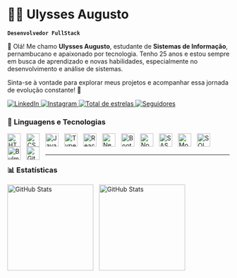 # 👨‍💻 Ulysses Augusto

**`Desenvolvedor FullStack`**

👋 Olá! Me chamo **Ulysses Augusto**, estudante de **Sistemas de Informação**, pernambucano e apaixonado por tecnologia. Tenho 25 anos e estou sempre em busca de aprendizado e novas habilidades, especialmente no desenvolvimento e análise de sistemas. 

Sinta-se à vontade para explorar meus projetos e acompanhar essa jornada de evolução constante! 🚀

<p align="left">
    </a>
        <a href="#">
        <img 
            alt="LinkedIn" 
            title="Perfil do LinkedIn" 
            src="https://custom-icon-badges.demolab.com/badge/-LinkedIn-teal?style=for-the-badge&logo=LinkedIn&logoColor=white"
        />
    </a>
    <a href="#">
        <img 
            alt="Instagram" 
            title="Me Siga no Instagram" 
            src="https://custom-icon-badges.demolab.com/badge/-Instagram-F25278?style=for-the-badge&logo=instagram&logoColor=white"
        />
    <a href="https://github.com/UlyssesAugusto?tab=repositories&sort=stargazers">
        <img 
            alt="Total de estrelas" 
            title="Total de estrelas GitHub" 
            src="https://custom-icon-badges.demolab.com/github/stars/UlyssesAugusto?color=55960c&style=for-the-badge&labelColor=488207&logo=star&label=estrelas"
        />
    </a>
    <a href="https://github.com/UlyssesAugusto?tab=followers">
        <img 
            alt="Seguidores" 
            title="Me siga no GitHub" 
            src="https://custom-icon-badges.demolab.com/github/followers/UlyssesAugusto?color=236ad3&labelColor=1155ba&style=for-the-badge&logo=github&label=Seguidores&logoColor=white"
        />
    </a>
</p>


### 🤖 Linguagens e Tecnologias

<img 
    align="left" 
    alt="HTML"
    title="HTML" 
    width="30px" 
    style="padding-right: 10px;" 
    src="https://cdn.jsdelivr.net/gh/devicons/devicon@latest/icons/html5/html5-original.svg" 
/>
<img 
    align="left" 
    alt="CSS" 
    title="CSS"
    width="30px" 
    style="padding-right: 10px;" 
    src="https://cdn.jsdelivr.net/gh/devicons/devicon@latest/icons/css3/css3-original.svg" 
/>
<img 
    align="left" 
    alt="JavaScript" 
    title="JavaScript"
    width="30px" 
    style="padding-right: 10px;" 
    src="https://cdn.jsdelivr.net/gh/devicons/devicon@latest/icons/javascript/javascript-original.svg" 
/>
<img 
    align="left" 
    alt="TypeScript"
    title="TypeScript" 
    width="30px" 
    style="padding-right: 10px;" 
    src="https://cdn.jsdelivr.net/gh/devicons/devicon@latest/icons/typescript/typescript-original.svg" 
/>
<img 
    align="left" 
    alt="React"
    title="React" 
    width="30px" 
    style="padding-right: 10px;" 
    src="https://cdn.jsdelivr.net/gh/devicons/devicon@latest/icons/react/react-original.svg" 
/>
<img 
    align="left" 
    alt="Next.js" 
    title="Next.js"
    width="30px" 
    style="padding-right: 10px;" 
    src="https://cdn.jsdelivr.net/gh/devicons/devicon@latest/icons/nextjs/nextjs-original.svg" 
/>
<img 
    align="left" 
    alt="Bootstrap"
    title="Bootstrap" 
    width="30px" 
    style="padding-right: 10px;" 
    src="https://cdn.jsdelivr.net/gh/devicons/devicon@latest/icons/bootstrap/bootstrap-original.svg" 
/>
<img 
    align="left" 
    alt="Node.Js" 
    title="Node.Js"
    width="30px" 
    style="padding-right: 10px;" 
    src="https://cdn.jsdelivr.net/gh/devicons/devicon@latest/icons/nodejs/nodejs-original.svg" 
/>
<img 
    align="left" 
    alt="SASS" 
    title="SASS"
    width="30px" 
    style="padding-right: 10px;" 
    src="https://cdn.jsdelivr.net/gh/devicons/devicon@latest/icons/sass/sass-original.svg" 
/>
<img 
    align="left" 
    alt="MongoDB" 
    title="MongoDB"
    width="30px" 
    style="padding-right: 10px;" 
    src="https://cdn.jsdelivr.net/gh/devicons/devicon@latest/icons/mongodb/mongodb-original.svg" 
/>
<img 
    align="left" 
    alt="SQL Sequelize" 
    title="SQL Sequelize"
    width="30px" 
    style="padding-right: 10px;" 
    src="https://cdn.jsdelivr.net/gh/devicons/devicon@latest/icons/sequelize/sequelize-original.svg" 
/>
<img 
    align="left" 
    alt="Bulma Framework" 
    title="Bulma Framework"
    width="30px" 
    style="padding-right: 10px;" 
    src="https://cdn.jsdelivr.net/gh/devicons/devicon@latest/icons/bulma/bulma-plain.svg" 
/>
<img 
    align="left" 
    alt="Git" 
    title="Git"
    width="30px" 
    style="padding-right: 10px;" 
    src="https://cdn.jsdelivr.net/gh/devicons/devicon@latest/icons/git/git-original.svg" 
/>

<br/>
<br/>

---

### 📊 Estatísticas

<p>
  <img 
    align="left" 
    alt="GitHub Stats" 
    height="195" 
    style="padding-right: 10px;" 
    src="https://github-readme-stats.vercel.app/api?username=UlyssesAugusto&show_icons=true&theme=tokyonight&locale=pt-br" 
  />

<img 
      align="left" 
      alt="GitHub Stats" 
      height="195" 
      src="https://github-readme-stats.vercel.app/api/top-langs/?username=UlyssesAugusto&theme=tokyonight&layout=compact&custom_title=Tecnologias&langs_count=9" 
  />

</p>
